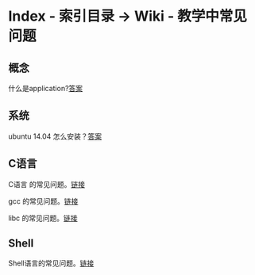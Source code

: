 # Index - 索引目录 -> Wiki - 教学中常见问题

## 概念

什么是application?[答案](application.md)

## 系统

ubuntu 14.04 怎么安装？[答案](install-ubuntu-14.04.md)

## C语言

C语言 的常见问题。[链接](C.md)

gcc 的常见问题。[链接](gcc.md)

libc 的常见问题。[链接](libc.md)

## Shell

Shell语言的常见问题。[链接](shell.md)